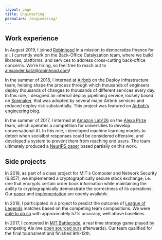 ```yaml
---
layout: page
title: Engineering
permalink: /engineering/
---
```


## Work experience

In August 2019, I joined [Robinhood](https://robinhood.com) in a mission to 
democratize finance for all. I currently work on the Back-Office Catalyzation team, where we
build libraries, platforms, and services to address cross-cutting back-office concerns. We're hiring,
 so feel free to reach out to [alexander.katz@robinhood.com](mailto:alexander.katz@robinhood.com)!

In the summer of 2018, I interned at [Airbnb](https://www.airbnb.com/) on the Deploy Infrastructure
team, helping shape the process through which thousands of engineers deploy thousands of changes to
thousands of different services every day. In this role, I designed an internal deploy pipelining 
service, loosely based on [Spinnaker](https://www.spinnaker.io/), that was adopted by several
major Airbnb services and reduced deploy risk substantially. 
This project was featured on 
[Airbnb's engineering blog](https://medium.com/airbnb-engineering/introducing-deploy-pipelines-to-airbnb-fc804ac2a157).


In the summer of 2017, I interned at [Amazon Lab126](https://en.wikipedia.org/wiki/Amazon_Lab126) on the
[Alexa Prize](https://developer.amazon.com/alexaprize) team, which operates a competition for 
universities to develop conversational AI. In this role, I developed
machine learning models to detect when socialbot responses could be considered offensive,
and developed a system to prevent them from reaching end users. The team ultimately
 produced a [NeurIPS paper](https://arxiv.org/pdf/1811.12900.pdf) based partially on this work.
 
 
## Side projects

In 2018, as part of a class project for MIT's Computer and Network Security (6.857), we
implemented a cryptographically secure stock exchange; i.e. one that encrypts certain order book 
information while maintaining the ability to cryptographically demonstrate the correctness of its
operations. Our [paper](http://courses.csail.mit.edu/6.857/2018/project/Katz-Aiylam-Murty-SecExch.pdf)
and [implementation](https://github.com/plusgood/secure-stock-exchange) are openly available.

In 2018, I participated in a project to predict the outcome of [League of Legends](https://na.leagueoflegends.com/en-us/)
matches based on the competing team compositions. We were [able to do so](https://github.com/mafhcow/LoL-Match-Predictor) 
with approximately 57% accuracy, well above baselines.

In 2017, I competed in [MIT Battlecode](https://www.battlecode.org/), a real time strategy game
played by competing AIs (we [open sourced ours](https://github.com/zobs/waterbuffalo) afterwards). 
Our team qualified for the final tournament and finished 9th-12th.